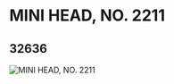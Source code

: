 # MINI HEAD, NO. 2211
## 32636
![MINI HEAD, NO. 2211](https://lc-www-live-s.legocdn.com/media/bricks/5/2/6182331.jpg)